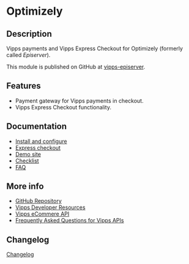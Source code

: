 # Optimizely

## Description

Vipps payments and Vipps Express Checkout for Optimizely (formerly called *Episerver*).

This module is published on GitHub at [vipps-episerver](https://github.com/vippsas/vipps-episerver).

## Features
 - Payment gateway for Vipps payments in checkout.
 - Vipps Express Checkout functionality.

## Documentation

* [Install and configure](docs/configure.md)
* [Express checkout](docs/express_checkout.md)
* [Demo site](docs/demo_site.md)
* [Checklist](docs/checklist.md)
* [FAQ](docs/faq.md)

## More info

 - [GitHub Repository](https://github.com/vippsas/vipps-episerver)
 - [Vipps Developer Resources](https://developer.vippsmobilepay.com/)
 - [Vipps eCommere API](https://developer.vippsmobilepay.com/docs/APIs/ecom-api/)
 - [Frequently Asked Questions for Vipps APIs](https://developer.vippsmobilepay.com/docs/vipps-developers/faqs/)

## Changelog

[Changelog](CHANGELOG.md)

